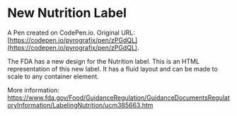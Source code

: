 # New Nutrition Label

A Pen created on CodePen.io. Original URL: [https://codepen.io/pyrografix/pen/zPGdQL](https://codepen.io/pyrografix/pen/zPGdQL).

The FDA has a new design for the Nutrition label. This is an HTML representation of this new label. It has a fluid layout and can be made to scale to any container element.

More information:
https://www.fda.gov/Food/GuidanceRegulation/GuidanceDocumentsRegulatoryInformation/LabelingNutrition/ucm385663.htm
